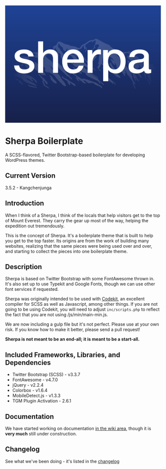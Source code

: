 ![Sherpa](https://raw.githubusercontent.com/agims/sherpa/master/screenshot.png)
# Sherpa Boilerplate
A SCSS-flavored, Twitter Bootstrap-based boilerplate for developing WordPress themes.

## Current Version
3.5.2 - Kangchenjunga

## Introduction
When I think of a Sherpa, I think of the locals that help visitors get to the top of Mount Everest.  They carry the gear up most of the way, helping the expedition out tremendously.

This is the concept of Sherpa.  It's a boilerplate theme that is built to help you get to the top faster.  Its origins are from the work of building many websites, realizing that the same pieces were being used over and over, and starting to collect the pieces into one boilerplate theme.

## Description
Sherpa is based on Twitter Bootstrap with some FontAwesome thrown in.  It's also set up to use Typekit and Google Fonts, though we can use other font services if requested.

Sherpa was originally intended to be used with [Codekit](https://incident57.com/codekit/), an excellent compiler for SCSS as well as Javascript, among other things.  If you are not going to be using Codekit, you will need to adjust `inc/scripts.php` to reflect the fact that you are not using /js/min/main-min.js.

We are now including a gulp file but it's not perfect.  Please use at your own risk.  If you know how to make it better, please send a pull request!

**Sherpa is not meant to be an end-all; it is meant to be a start-all.**

## Included Frameworks, Libraries, and Dependencies
* Twitter Bootstrap (SCSS) - v3.3.7
* FontAwesome - v4.7.0
* jQuery - v2.2.4
* Colorbox - v1.6.4
* MobileDetect.js - v1.3.3
* TGM Plugin Activation - 2.6.1

## Documentation
We have started working on documentation [in the wiki area](https://github.com/agims/sherpa/wiki), though it is **very much** still under construction.

## Changelog
See what we've been doing - it's listed in the [changelog](https://github.com/agims/sherpa/blob/master/changelog.md)
